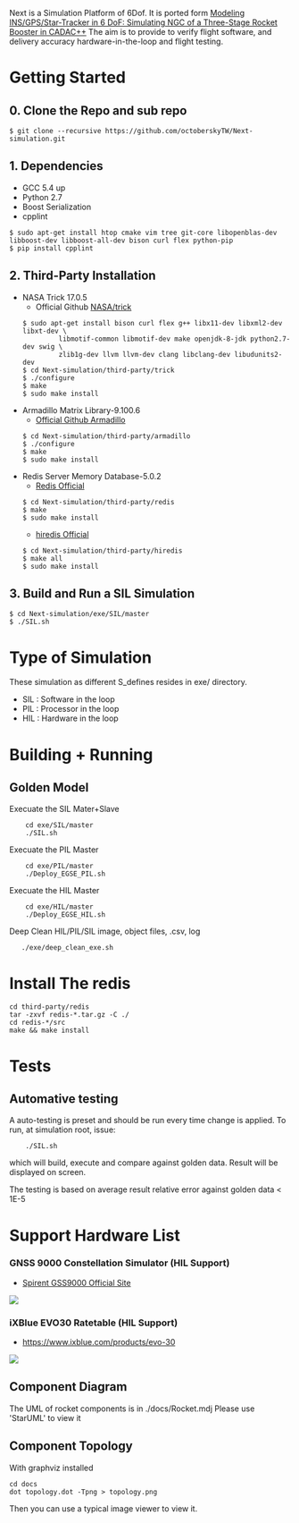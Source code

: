Next is a Simulation Platform of 6Dof.
It is ported form [Modeling INS/GPS/Star-Tracker in 6 DoF: Simulating NGC of a Three-Stage Rocket Booster in CADAC++](https://www.amazon.com/Modeling-INS-GPS-Star-Tracker-DoF/dp/1518899315)
The aim is to provide to verify flight software, and delivery accuracy hardware-in-the-loop and flight testing.

# Getting Started
## 0. Clone the Repo and sub repo
```
$ git clone --recursive https://github.com/octoberskyTW/Next-simulation.git
```
## 1. Dependencies
 - GCC 5.4 up
 - Python 2.7
 - Boost Serialization
 - cpplint
```
$ sudo apt-get install htop cmake vim tree git-core libopenblas-dev libboost-dev libboost-all-dev bison curl flex python-pip
$ pip install cpplint
```

## 2. Third-Party Installation
 - NASA Trick 17.0.5
   - Official Github [NASA/trick](https://github.com/nasa/trick)
   ```
   $ sudo apt-get install bison curl flex g++ libx11-dev libxml2-dev libxt-dev \
            libmotif-common libmotif-dev make openjdk-8-jdk python2.7-dev swig \
            zlib1g-dev llvm llvm-dev clang libclang-dev libudunits2-dev
   $ cd Next-simulation/third-party/trick
   $ ./configure
   $ make
   $ sudo make install
   ```
 - Armadillo Matrix Library-9.100.6
   - [Official Github Armadillo](http://arma.sourceforge.net/)
   ```
   $ cd Next-simulation/third-party/armadillo
   $ ./configure
   $ make
   $ sudo make install
   ``` 
 - Redis Server Memory Database-5.0.2
   - [Redis Official](https://redis.io/)
   ```
   $ cd Next-simulation/third-party/redis
   $ make
   $ sudo make install
   ``` 
   - [hiredis Official](https://github.com/redis/hiredis )
   ```
   $ cd Next-simulation/third-party/hiredis
   $ make all
   $ sudo make install
   ``` 

## 3. Build and Run a SIL Simulation
```
$ cd Next-simulation/exe/SIL/master
$ ./SIL.sh
```

# Type of Simulation
These simulation as different S_defines resides in exe/ directory.
 - SIL : Software in the loop
 - PIL : Processor in the loop
 - HIL : Hardware in the loop

# Building + Running
## Golden Model
Execuate the SIL Mater+Slave
```
    cd exe/SIL/master
    ./SIL.sh
```

Execuate the PIL Master
```
    cd exe/PIL/master
    ./Deploy_EGSE_PIL.sh
```
Execuate the HIL Master
```
    cd exe/HIL/master
    ./Deploy_EGSE_HIL.sh
```

Deep Clean HIL/PIL/SIL image, object files, .csv, log
```
   ./exe/deep_clean_exe.sh
```
# Install The redis
```
cd third-party/redis
tar -zxvf redis-*.tar.gz -C ./
cd redis-*/src
make && make install
```

# Tests

## Automative testing
A auto-testing is preset and should be run every time change is applied.
To run, at simulation root, issue:
```
    ./SIL.sh
```
which will build, execute and compare against golden data.
Result will be displayed on screen.

The testing is based on average result relative error against golden data < 1E-5


# Support Hardware List
### GNSS 9000 Constellation Simulator (HIL Support)
- [Spirent GSS9000 Official Site](https://www.spirent.com/products/gss9000)

![ ](https://github.com/octoberskyTW/Next-simulation/blob/master/docs/docs_hardware/simgen/simgen_GSS9000.png)

### iXBlue EVO30 Ratetable (HIL Support)
- https://www.ixblue.com/products/evo-30

[![ ](https://github.com/octoberskyTW/Next-simulation/blob/master/docs/docs_hardware/iXblue/EVO30L-3Axis-motion-Simulator.png)](https://www.youtube.com/watch?v=-xfvyl8rP8U)
## Component Diagram
The UML of rocket components is in ./docs/Rocket.mdj
Please use 'StarUML' to view it

## Component Topology
With graphviz installed
```
cd docs
dot topology.dot -Tpng > topology.png
```
Then you can use a typical image viewer to view it.
